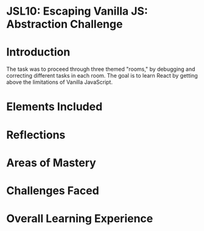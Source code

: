 # JSL10: Escaping Vanilla JS: Abstraction Challenge

# Introduction

The task was to proceed through three themed "rooms," by debugging and correcting different tasks in each room. The goal is to learn React by getting above the limitations of Vanilla JavaScript.

# Elements Included

# Reflections

# Areas of Mastery

# Challenges Faced

# Overall Learning Experience
